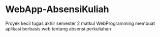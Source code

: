 # WebApp-AbsensiKuliah
Proyek kecil tugas akhir semester 2 matkul WebProgramming membuat aplikasi berbasis web tentang absensi perkuliahan
